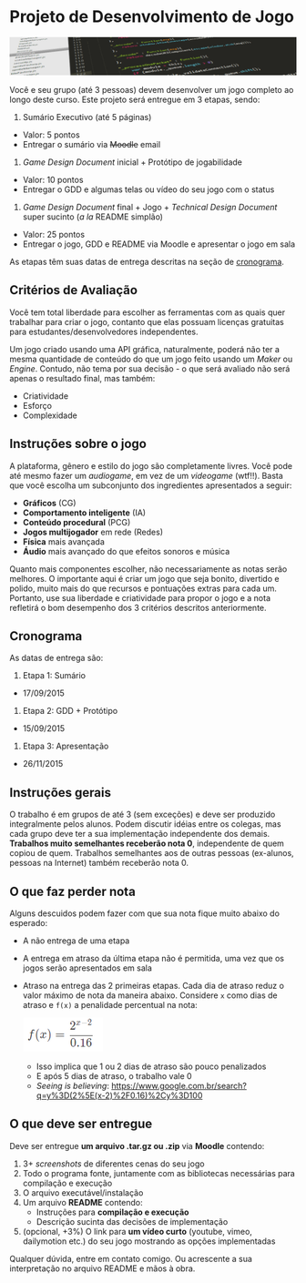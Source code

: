 # **Projeto** de Desenvolvimento de Jogo

![Tela com linhas de código em um programa](images/code.png)

Você e seu grupo (até 3 pessoas) devem desenvolver um jogo completo ao longo
deste curso. Este projeto será entregue em 3 etapas, sendo:

1. Sumário Executivo (até 5 páginas)
  - Valor: 5 pontos
  - Entregar o sumário via ~~Moodle~~ email
1. _Game Design Document_ inicial + Protótipo de jogabilidade
  - Valor: 10 pontos
  - Entregar o GDD e algumas telas ou vídeo do seu jogo com o status
1. _Game Design Document_ final + Jogo + _Technical Design Document_ super sucinto (_a la_ README simplão)
  - Valor: 25 pontos
  - Entregar o jogo, GDD e README via Moodle e apresentar o jogo em sala

As etapas têm suas datas de entrega descritas na seção de [cronograma](#cronograma).

## Critérios de Avaliação

Você tem total liberdade para escolher as ferramentas com as quais quer
trabalhar para criar o jogo, contanto que elas possuam licenças gratuitas para
estudantes/desenvolvedores independentes.

Um jogo criado usando uma API gráfica, naturalmente, poderá não ter a mesma
quantidade de conteúdo do que um jogo feito usando um _Maker_ ou _Engine_.
Contudo, não tema por sua decisão - o que será avaliado não será apenas o
resultado final, mas também:
- Criatividade
- Esforço
- Complexidade

## Instruções sobre o jogo

A plataforma, gênero e estilo do jogo são completamente livres. Você pode até mesmo fazer um _audiogame_, em vez de um _videogame_ (wtf!!). Basta que você escolha um subconjunto dos ingredientes apresentados a seguir:
- **Gráficos** (CG)
- **Comportamento inteligente** (IA)
- **Conteúdo procedural** (PCG)
- **Jogos multijogador** em rede (Redes)
- **Física** mais avançada
- **Áudio** mais avançado do que efeitos sonoros e música

Quanto mais componentes escolher, não necessariamente as notas serão melhores. O importante aqui é criar um jogo que seja bonito, divertido e polido, muito mais do que recursos e pontuações extras para cada um. Portanto, use sua liberdade e criatividade para propor o jogo e a nota refletirá o bom desempenho dos 3 critérios descritos anteriormente.

## Cronograma

As datas de entrega são:
1. Etapa 1: Sumário
  - 17/09/2015
1. Etapa 2: GDD + Protótipo
  - 15/09/2015
1. Etapa 3: Apresentação
  - 26/11/2015

## Instruções gerais

O trabalho é em grupos de até 3 (sem exceções) e deve ser produzido
integralmente pelos alunos. Podem discutir idéias entre os colegas, mas cada
grupo deve ter a sua implementação independente dos demais. **Trabalhos muito
semelhantes receberão nota 0**, independente de quem copiou de quem. Trabalhos
semelhantes aos de outras pessoas (ex-alunos, pessoas na Internet) também
receberão nota 0.

## O que faz perder nota

Alguns descuidos podem fazer com que sua nota fique muito abaixo do esperado:
- A não entrega de uma etapa
- A entrega em atraso da última etapa não é permitida, uma vez que os jogos serão apresentados em sala
- Atraso na entrega das 2 primeiras etapas. Cada dia de atraso reduz o valor máximo de nota da
  maneira abaixo. Considere `x` como dias de atraso e `f(x)` a penalidade
  percentual na nota:

  ![Fórmula de penalidade por dias de atraso na entrega](../../images/penalidade-por-atraso.png)
  - Isso implica que 1 ou 2 dias de atraso são pouco penalizados
  - E após 5 dias de atraso, o trabalho vale 0
  - _Seeing is believing_: https://www.google.com.br/search?q=y%3D(2%5E(x-2)%2F0.16)%2Cy%3D100


## O que deve ser **entregue**

Deve ser entregue **um arquivo .tar.gz ou .zip** via **Moodle** contendo:
  1. 3+ _screenshots_ de diferentes cenas do seu jogo
  1. Todo o programa fonte, juntamente com as bibliotecas necessárias
     para compilação e execução
  1. O arquivo executável/instalação
  1. Um arquivo **README** contendo:
     - Instruções para **compilação e execução**
     - Descrição sucinta das decisões de implementação
  1. (opcional, +3%) O link para **um vídeo curto** (youtube, vimeo,
     dailymotion etc.) do seu jogo mostrando as opções implementadas

Qualquer dúvida, entre em contato comigo. Ou acrescente a sua interpretação no
arquivo README e mãos à obra.
